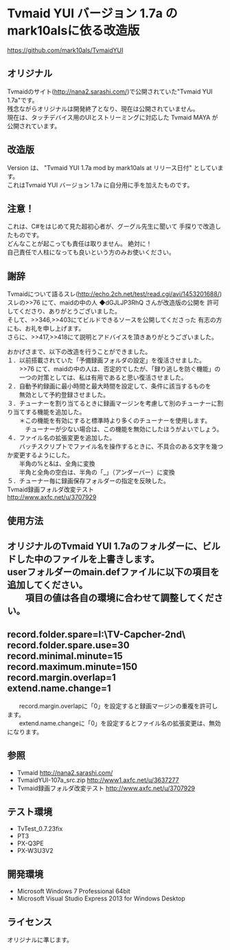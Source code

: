 ﻿# Tvmaid YUI バージョン 1.7a のmark10alsに依る改造版
https://github.com/mark10als/TvmaidYUI

## オリジナル
Tvmaidのサイト(http://nana2.sarashi.com/)で公開されていた"Tvmaid YUI 1.7a"です。  
残念ながらオリジナルは開発終了となり、現在は公開されていません。  
現在は、タッチデバイス用のUIとストリーミングに対応した Tvmaid MAYA が公開されています。  

## 改造版
Version は、 "Tvmaid YUI 1.7a mod by mark10als at リリース日付" としています。  
これはTvmaid YUI バージョン 1.7a に自分用に手を加えたものです。  

## 注意！
これは、C#をはじめて見た超初心者が、グーグル先生に聞いて
手探りで改造したものです。  
どんなことが起こっても責任は取りません。  絶対に！  
自己責任で人柱になっても良いという方のみお使いください。  

## 謝辞
Tvmaidについて語るスレ(http://echo.2ch.net/test/read.cgi/avi/1453201688/)  
スレの>>76 にて、maidの中の人 ◆dGJLJP3RhQ さんが改造版の公開を
許可してくださり、ありがとうございました。  
そして、>>346,>>403にてビルドできるソースを公開してくださった
有志の方にも、お礼を申し上げます。  
さらに、>>417,>>418にて説明とアドバイスを頂きありがとうございました。  

おかげさまで、以下の改造を行うことができました。  
１．以前搭載されていた「予備録画フォルダの設定」を復活させました。  
　　>>76 にて、maidの中の人は、否定的でしたが、「録り逃しを防ぐ機能」の  
　　一つの対策としては、私は有用であると思い復活させました。  
２．自動予約録画に最小時間と最大時間を設定して、条件に該当するものを  
　　無効として予約登録させました。  
３．チューナーを割り当てるときに録画マージンを考慮して別のチューナーに割り当てする機能を追加した。  
　　＊この機能を有効にすると標準時より多くのチューナーを使用します。  
　　　チューナーが少ない場合は、この機能を無効にしたほうがよいでしょう。  
４．ファイル名の拡張変更を追加した。  
　　バッチスクリプトでファイル名を操作するときに、不具合のある文字を幾つか変更するようにした。  
　　半角の%と&は、全角に変換  
　　半角と全角の空白は、半角の「_」（アンダーバー）に変換  
５．チューナー毎に録画保存フォルダーの指定を反映した。  
Tvmaid録画フォルダ改変テスト  
http://www.axfc.net/u/3707929  

## 使用方法
オリジナルのTvmaid YUI 1.7aのフォルダーに、ビルドした中のファイルを上書きします。  
userフォルダーのmain.defファイルに以下の項目を追加してください。  
　　項目の値は各自の環境に合わせて調整してください。  
-----------  
record.folder.spare=I:\TV-Capcher-2nd\  
record.folder.spare.use=30  
record.minimal.minute=15  
record.maximum.minute=150  
record.margin.overlap=1  
extend.name.change=1  
-----------  
　　record.margin.overlapに「0」を設定すると録画マージンの重複を許可します。  
　　extend.name.changeに「0」を設定するとファイル名の拡張変更は、無効になります。  

## 参照
* Tvmaid
http://nana2.sarashi.com/  
* TvmaidYUI-107a_src.zip
http://www1.axfc.net/u/3637277  
* Tvmaid録画フォルダ改変テスト
http://www.axfc.net/u/3707929

## テスト環境
* TvTest_0.7.23fix
* PT3
* PX-Q3PE
* PX-W3U3V2

## 開発環境
* Microsoft Windows 7 Professional 64bit
* Microsoft Visual Studio Express 2013 for Windows Desktop

## ライセンス
オリジナルに準じます。  

